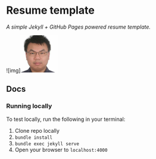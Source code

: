 # Resume template

*A simple Jekyll + GitHub Pages powered resume template.*


![img]<img src="images/headphoto.jpg" width="100" height="100">

## Docs

### Running locally

To test locally, run the following in your terminal:

1. Clone repo locally
1. `bundle install`
2. `bundle exec jekyll serve`
3. Open your browser to `localhost:4000`
